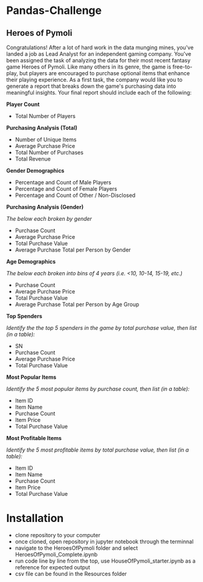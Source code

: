 # Pandas-Challenge

## Heroes of Pymoli

Congratulations! After a lot of hard work in the data munging mines, you've landed a job as Lead Analyst for an independent gaming company. You've been assigned the task of analyzing the data for their most recent fantasy game Heroes of Pymoli.
Like many others in its genre, the game is free-to-play, but players are encouraged to purchase optional items that enhance their playing experience. As a first task, the company would like you to generate a report that breaks down the game's purchasing data into meaningful insights.
Your final report should include each of the following:

**Player Count**

- Total Number of Players

**Purchasing Analysis (Total)**

- Number of Unique Items
- Average Purchase Price
- Total Number of Purchases
- Total Revenue

**Gender Demographics**

- Percentage and Count of Male Players
- Percentage and Count of Female Players
- Percentage and Count of Other / Non-Disclosed

**Purchasing Analysis (Gender)**

*The below each broken by gender*

- Purchase Count
- Average Purchase Price
- Total Purchase Value
- Average Purchase Total per Person by Gender

**Age Demographics**

*The below each broken into bins of 4 years (i.e. <10, 10-14, 15-19, etc.)*

- Purchase Count
- Average Purchase Price
- Total Purchase Value
- Average Purchase Total per Person by Age Group

**Top Spenders**

*Identify the the top 5 spenders in the game by total purchase value, then list (in a table):*

- SN
- Purchase Count
- Average Purchase Price
- Total Purchase Value

**Most Popular Items**

*Identify the 5 most popular items by purchase count, then list (in a table):*

- Item ID
- Item Name
- Purchase Count
- Item Price
- Total Purchase Value

**Most Profitable Items**

*Identify the 5 most profitable items by total purchase value, then list (in a table):*

- Item ID
- Item Name
- Purchase Count
- Item Price
- Total Purchase Value

# Installation

- clone repository to your computer 
- once cloned, open repository in jupyter notebook through the terminnal 
- navigate to the HeroesOfPymoli folder and select HeroesOfPymoli_Complete.ipynb
- run code line by line from the top, use HouseOfPymoli_starter.ipynb as a reference for expected output 
- csv file can be found in the Resources folder 




